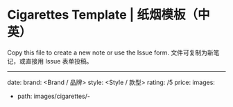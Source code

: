# Cigarettes Template | 纸烟模板（中英）

Copy this file to create a new note or use the Issue form. 文件可复制为新笔记，或直接用 Issue 表单投稿。

---
date: <YYYY-MM-DD>
brand: <Brand / 品牌>
style: <Style / 款型>
rating: <score>/5
price: <Price>
images:
  - path: images/cigarettes/<brand>-<style>-pack.jpg
    caption: Pack detail | 包装细节
  - path: images/cigarettes/<brand>-<style>-tobacco.jpg
    caption: Tobacco detail | 烟丝细节
references:
  - title: Official Site | 官网
    url: <official_url>
  - title: Review | 评测
    url: <review_url>
tags: [cigarette, <flavor_tags>]
---

- 开包：
- 前段：
- 中段：
- 尾段：
- 烟气密度 / 燃速 / 余味：
